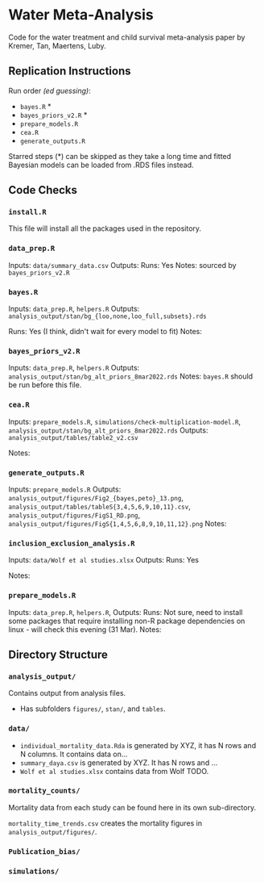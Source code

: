 # Water Meta-Analysis

Code for the water treatment and child survival meta-analysis paper by Kremer, 
Tan, Maertens, Luby.


## Replication Instructions


Run order _(ed guessing)_:

- `bayes.R` *
- `bayes_priors_v2.R` *
- `prepare_models.R`
- `cea.R`
- `generate_outputs.R`


Starred steps (*) can be skipped as they take a long time and fitted 
Bayesian models can be loaded from .RDS files instead.


## Code Checks


### `install.R`

This file will install all the packages used in the repository.

### `data_prep.R`

Inputs: `data/summary_data.csv`
Outputs:
Runs: Yes
Notes: sourced by `bayes_priors_v2.R`

### `bayes.R`

Inputs: `data_prep.R`, `helpers.R`
Outputs: `analysis_output/stan/bg_{loo,none,loo_full,subsets}.rds`

Runs: Yes (I think, didn't wait for every model to fit)
Notes:

### `bayes_priors_v2.R`

Inputs: `data_prep.R`, `helpers.R`
Outputs: `analysis_output/stan/bg_alt_priors_8mar2022.rds`
Notes: `bayes.R` should be run before this file.

### `cea.R`


Inputs: `prepare_models.R`, `simulations/check-multiplication-model.R`, `analysis_output/stan/bg_alt_priors_8mar2022.rds`
Outputs: `analysis_output/tables/table2_v2.csv`

Notes:

### `generate_outputs.R`
Inputs: `prepare_models.R`
Outputs: `analysis_output/figures/Fig2_{bayes,peto}_13.png`, `analysis_output/tables/tableS{3,4,5,6,9,10,11}.csv`, `analysis_output/figures/FigS1_RD.png`, `analysis_output/figures/FigS{1,4,5,6,8,9,10,11,12}.png`
Notes:


### `inclusion_exclusion_analysis.R`

Inputs: `data/Wolf et al studies.xlsx`
Outputs:
Runs: Yes

Notes:

### `prepare_models.R`

Inputs: `data_prep.R`, `helpers.R`, 
Outputs:
Runs: Not sure, need to install some packages that require installing non-R package dependencies on linux - will check this evening (31 Mar).
Notes:
## Directory Structure


### `analysis_output/`

Contains output from analysis files.
- Has subfolders `figures/`, `stan/`, and `tables`.

### `data/`
- `individual_mortality_data.Rda` is generated by XYZ, it has N rows and 
N columns. It contains data on...
- `summary_daya.csv` is generated by XYZ. It has N rows and ...
- `Wolf et al studies.xlsx` contains data from Wolf TODO.


### `mortality_counts/`

Mortality data from each study can be found here in its own sub-directory.


`mortality_time_trends.csv` creates the mortality figures in `analysis_output/figures/`.


### `Publication_bias/`


### `simulations/`


